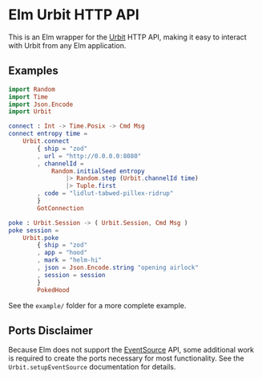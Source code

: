 # Elm Urbit HTTP API

This is an Elm wrapper for the [Urbit](https://urbit.org/) HTTP API, making it
easy to interact with Urbit from any Elm application.

## Examples

```elm
import Random
import Time
import Json.Encode
import Urbit

connect : Int -> Time.Posix -> Cmd Msg
connect entropy time =
    Urbit.connect
        { ship = "zod"
        , url = "http://0.0.0.0:8080"
        , channelId =
            Random.initialSeed entropy
                |> Random.step (Urbit.channelId time)
                |> Tuple.first
        , code = "lidlut-tabwed-pillex-ridrup"
        }
        GotConnection

poke : Urbit.Session -> ( Urbit.Session, Cmd Msg )
poke session =
    Urbit.poke
        { ship = "zod"
        , app = "hood"
        , mark = "helm-hi"
        , json = Json.Encode.string "opening airlock"
        , session = session
        }
        PokedHood
```

See the `example/` folder for a more complete example.

## Ports Disclaimer

Because Elm does not support the [EventSource](https://developer.mozilla.org/en-US/docs/Web/API/EventSource)
API, some additional work is required to create the ports necessary for most
functionality. See the `Urbit.setupEventSource` documentation for details.
